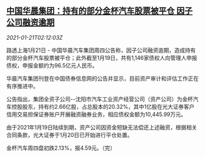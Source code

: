 <!--1611195799000-->
[中国华晨集团：持有的部分金杯汽车股票被平仓 因子公司融资逾期](https://cn.reuters.com/article/brilliance-jinbei-0121-thur-idCNKBS29Q06V)
------

<div><i>2021-01-21T02:12:03Z</i></div><p>路透上海1月21日 - 中国华晨汽车集团周四公告称，因子公司融资逾期，造成持有的部分金杯汽车股票被平仓；此外截至1月19日，共有1,146家债权人向管理人申报债权，申报金额约为96.5亿元人民币。</p><p>华晨汽车集团刊登在中国债券信息网的公告并显示，目前资产审计和评估工作正在有序推进中。</p><p>公告指出，集团全资子公司--沈阳市汽车工业资产经营公司（资产公司）为金杯汽车控股股东，持有约2.66亿股，占总股本的20.32%，其中1亿股在光大证券客户信用交易担保证券账户开展融资融券业务，相应债权金额为10,445.99万元。</p><p>由于2021年1月19日陆续到期，资产公司因资金短缺无法偿还上述融资，根据相关合同条款，光大证券于1月20日已开始进行平仓处置。</p><p>金杯汽车周四盘初跌2.13%，报4.59元。（完）</p>
